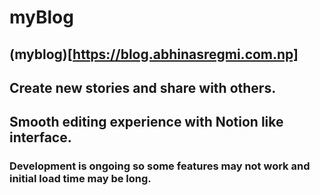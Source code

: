 # myBlog

## (myblog)[https://blog.abhinasregmi.com.np]

## Create new stories and share with others.
## Smooth editing experience with Notion like interface.


### Development is ongoing so some features may not work and initial load time may be long.
